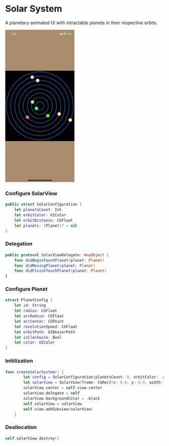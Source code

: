 # Solar System
A planetary animated UI with intractable planets in their respective orbits.

![alt tag](https://github.com/PriyamDutta/SolarSystem/blob/master/Screenshots/Planets.gif)

### Configure SolarView
```swift
public struct SolarConfiguration {
    let planetsCount: Int
    let orbitColor: UIColor
    let orbitDistance: CGFloat
    let planets: [Planet]? = nil
}
```

### Delegation
```swift
public protocol SolarViewDelegate: AnyObject {
    func didBeginTouchPlanet(planet: Planet)
    func didMovingPlanet(planet: Planet)
    func didFinishTouchPlanet(planet: Planet)
}
```

### Configure Planet
```swift
struct PlanetConfig {
    let id: String
    let radius: CGFloat
    let arcRadius: CGFloat
    let arcCenter: CGPoint
    let revolutionSpeed: CGFloat
    let orbitPath: UIBezierPath
    let isClockwise: Bool
    let color: UIColor
}
```

### Initilization
```swift
func createSolarSystem() {
        let config = SolarConfiguration(planetsCount: 8, orbitColor: .systemBlue, orbitDistance: 25)
        let solarView = SolarView(frame: CGRect(x: 0.0, y: 0.0, width: self.view.frame.width, height: self.view.frame.width), configuration: config)
        solarView.center = self.view.center
        solarView.delegate = self
        solarView.backgroundColor = .black
        self.solarView = solarView
        self.view.addSubview(solarView)
    }
```

### Deallocation
```swift
self.solarView.destroy()
```
